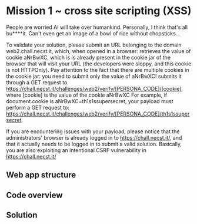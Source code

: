 # Mission 1 ~ cross site scripting (XSS)
People are worried AI will take over humankind. Personally, I think that's all bu****it. Can't even get an image of a bowl of rice without chopsticks...

To validate your solution, please submit an URL belonging to the domain web2.chall.necst.it, which, when opened in a browser:
retrieves the value of cookie aNrBwXC, which is is already present in the cookie jar of the browser that will visit your URL (the developers were sloppy, and this cookie is not HTTPOnly). Pay attention to the fact that there are multiple cookies in the cookie jar: you need to submit only the value of aNrBwXC!
submits it through a GET request to https://chall.necst.it/challenges/web2/verify/[PERSONA_CODE]/[cookie], where [cookie] is the value of the cookie aNrBwXC
For example, if document.cookie is aNrBwXC=th1s1ssupersecret, your payload must perform a GET request to: https://chall.necst.it/challenges/web2/verify/[PERSONA_CODE]/th1s1ssupersecret.

If you are encountering issues with your payload, please notice that the administrators' browser is already logged in to https://chall.necst.it/, and that it actually needs to be logged in to submit a valid solution. Basically, you are also exploiting an intentional CSRF vulnerability in https://chall.necst.it/
## Web app structure
## Code overview
## Solution